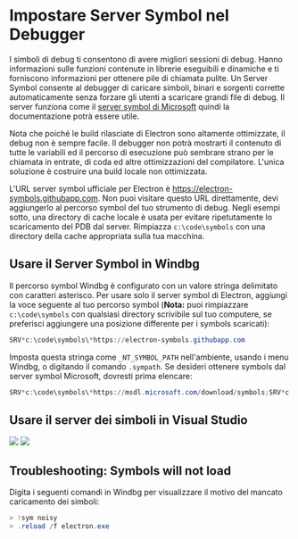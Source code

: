 # Impostare Server Symbol nel Debugger

I simboli di debug ti consentono di avere migliori sessioni di debug. Hanno informazioni sulle funzioni contenute in librerie eseguibili e dinamiche e ti forniscono informazioni per ottenere pile di chiamata pulite. Un Server Symbol consente al debugger di caricare simboli, binari e sorgenti corrette automaticamente senza forzare gli utenti a scaricare grandi file di debug. Il server funziona come il [server symbol di Microsoft](https://support.microsoft.com/kb/311503) quindi la documentazione potrà essere utile.

Nota che poiché le build rilasciate di Electron sono altamente ottimizzate, il debug non è sempre facile. Il debugger non potrà mostrarti il contenuto di tutte le variabili ed il percorso di esecuzione può sembrare strano per le chiamata in entrate, di coda ed altre ottimizzazioni del compilatore. L'unica soluzione è costruire una build locale non ottimizzata.

L'URL server symbol ufficiale per Electron è https://electron-symbols.githubapp.com. Non puoi visitare questo URL direttamente, devi aggiungerlo al percorso symbol del tuo strumento di debug. Negli esempi sotto, una directory di cache locale è usata per evitare ripetutamente lo scaricamento del PDB dal server. Rimpiazza `c:\code\symbols` con una directory della cache appropriata sulla tua macchina.

## Usare il Server Symbol in Windbg

Il percorso symbol Windbg è configurato con un valore stringa delimitato con caratteri asterisco. Per usare solo il server symbol di Electron, aggiungi la voce seguente al tuo percorso symbol (**Nota:** puoi rimpiazzare `c:\code\symbols` con qualsiasi directory scrivibile sul tuo computere, se preferisci aggiungere una posizione differente per i symbols scaricati):

```powershell
SRV*c:\code\symbols\*https://electron-symbols.githubapp.com
```

Imposta questa stringa come `_NT_SYMBOL_PATH` nell'ambiente, usando i menu Windbg, o digitando il comando `.sympath`. Se desideri ottenere symbols dal server symbol Microsoft, dovresti prima elencare:

```powershell
SRV*c:\code\symbols\*https://msdl.microsoft.com/download/symbols;SRV*c:\code\symbols\*https://electron-symbols.githubapp.com
```

## Usare il server dei simboli in Visual Studio

<img src='https://mdn.mozillademos.org/files/733/symbol-server-vc8express-menu.jpg' /> <img src='https://mdn.mozillademos.org/files/2497/2005_options.gif' />

## Troubleshooting: Symbols will not load

Digita i seguenti comandi in Windbg per visualizzare il motivo del mancato caricamento dei simboli:

```powershell
> !sym noisy
> .reload /f electron.exe
```